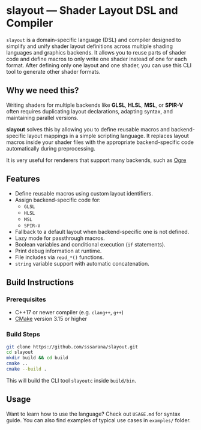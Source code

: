 # slayout — Shader Layout DSL and Compiler

`slayout` is a domain-specific language (DSL) and compiler designed to simplify and unify shader layout definitions across multiple shading languages and graphics backends.
It allows you to reuse parts of shader code and define macros to only write one shader instead of one for each format. After defining only one layout and one shader, you can use this CLI tool to generate other shader formats.

## Why we need this?

Writing shaders for multiple backends like **GLSL**, **HLSL**, **MSL**, or **SPIR-V** often requires duplicating layout declarations, adapting syntax, and maintaining parallel versions.

**slayout** solves this by allowing you to define reusable macros and backend-specific layout mappings in a simple scripting language. It replaces layout macros inside your shader files with the appropriate backend-specific code automatically during preprocessing.

It is very useful for renderers that support many backends, such as [Ogre](https://github.com/OGRECave/ogre-next)

## Features

- Define reusable macros using custom layout identifiers.
- Assign backend-specific code for:
  - `GLSL`
  - `HLSL`
  - `MSL`
  - `SPIR-V`
- Fallback to a default layout when backend-specific one is not defined.
- Lazy mode for passthrough macros.
- Boolean variables and conditional execution (`if` statements).
- Print debug information at runtime.
- File includes via `read_*()` functions.
- `string` variable support with automatic concatenation.

## Build Instructions

### Prerequisites

- C++17 or newer compiler (e.g. `clang++`, `g++`)
- [CMake](https://cmake.org/) version 3.15 or higher

### Build Steps

```bash
git clone https://github.com/sssarana/slayout.git
cd slayout
mkdir build && cd build
cmake ..
cmake --build .
```

This will build the CLI tool `slayoutc` inside `build/bin`.

## Usage
Want to learn how to use the language? Check out `USAGE.md` for syntax guide. You can also find examples of typical use cases in `examples/` folder.